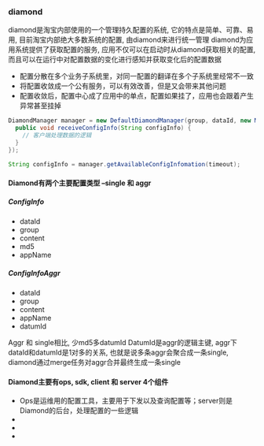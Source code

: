 ### diamond
diamond是淘宝内部使用的一个管理持久配置的系统, 它的特点是简单、可靠、易用, 目前淘宝内部绝大多数系统的配置, 由diamond来进行统一管理
diamond为应用系统提供了获取配置的服务, 应用不仅可以在启动时从diamond获取相关的配置, 而且可以在运行中对配置数据的变化进行感知并获取变化后的配置数据

- 配置分散在多个业务子系统里，对同一配置的翻译在多个子系统里经常不一致
- 将配置收敛成一个公有服务，可以有效改善，但是又会带来其他问题
- 配置收敛后，配置中心成了应用中的单点，配置如果挂了，应用也会跟着产生异常甚至挂掉

```java
DiamondManager manager = new DefaultDiamondManager(group, dataId, new ManagerListener() {
  public void receiveConfigInfo(String configInfo) {
    // 客户端处理数据的逻辑
  }
});
```

```java
String configInfo = manager.getAvailableConfigInfomation(timeout);
```

#### Diamond有两个主要配置类型 –single 和 aggr
##### ConfigInfo
- dataId
- group
- content
- md5
- appName

##### ConfigInfoAggr
- dataId
- group
- content
- appName
- datumId

Aggr 和 single相比, 少md5多datumId
DatumId是aggr的逻辑主键, aggr下dataId和datumId是1对多的关系, 也就是说多条aggr会聚合成一条single, diamond通过merge任务对aggr合并最终生成一条single

#### Diamond主要有ops, sdk, client 和 server 4个组件
- Ops是运维用的配置工具，主要用于下发以及查询配置等；server则是Diamond的后台，处理配置的一些逻辑
- 
- 
- 



